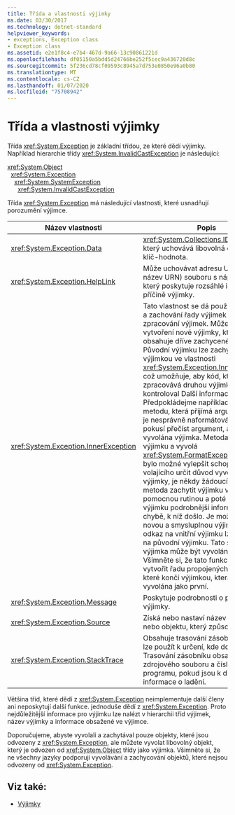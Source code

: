```yaml
---
title: Třída a vlastnosti výjimky
ms.date: 03/30/2017
ms.technology: dotnet-standard
helpviewer_keywords:
- exceptions, Exception class
- Exception class
ms.assetid: e2e1f8c4-e7b4-467d-9a66-13c90861221d
ms.openlocfilehash: df05150a5bdd5d24766be252f5cec9a436720d8c
ms.sourcegitcommit: 5f236cd78cf09593c8945a7d753e0850e96a0b80
ms.translationtype: MT
ms.contentlocale: cs-CZ
ms.lasthandoff: 01/07/2020
ms.locfileid: "75708942"
---
```

# <a name="exception-class-and-properties"></a>Třída a vlastnosti výjimky

Třída <xref:System.Exception> je základní třídou, ze které dědí výjimky. Například hierarchie třídy <xref:System.InvalidCastException> je následující:

<xref:System.Object>\
&nbsp;&nbsp;<xref:System.Exception>\
&nbsp;&nbsp;&nbsp;&nbsp;<xref:System.SystemException>\
&nbsp;&nbsp;&nbsp;&nbsp;&nbsp;&nbsp;<xref:System.InvalidCastException>

Třída <xref:System.Exception> má následující vlastnosti, které usnadňují porozumění výjimce.

| Název vlastnosti | Popis |
| ------------- | ----------- |
| <xref:System.Exception.Data> | <xref:System.Collections.IDictionary>, který uchovává libovolná data v páru klíč-hodnota. |
| <xref:System.Exception.HelpLink> | Může uchovávat adresu URL (nebo název URN) souboru s nápovědu, který poskytuje rozsáhlé informace o příčině výjimky. |
| <xref:System.Exception.InnerException> | Tato vlastnost se dá použít k vytvoření a zachování řady výjimek během zpracování výjimek. Můžete ji použít k vytvoření nové výjimky, která obsahuje dříve zachycené výjimky. Původní výjimku lze zachytit druhou výjimkou ve vlastnosti <xref:System.Exception.InnerException>, což umožňuje, aby kód, který zpracovává druhou výjimku, kontroloval Další informace. Předpokládejme například, že máte metodu, která přijímá argument, který je nesprávně naformátován.  Kód se pokusí přečíst argument, ale je vyvolána výjimka. Metoda zachytí výjimku a vyvolá <xref:System.FormatException>. Aby bylo možné vylepšit schopnost volajícího určit důvod vyvolání výjimky, je někdy žádoucí, aby metoda zachytit výjimku vyvolanou pomocnou rutinou a poté vyvolat výjimku podrobnější informace o chybě, k níž došlo. Je možné vytvořit novou a smysluplnou výjimku, kde odkaz na vnitřní výjimku lze nastavit na původní výjimku. Tato smysluplná výjimka může být vyvolána volajícímu. Všimněte si, že tato funkce umožňuje vytvořit řadu propojených výjimek, které končí výjimkou, která byla vyvolána jako první. |
| <xref:System.Exception.Message> | Poskytuje podrobnosti o příčině výjimky.
| <xref:System.Exception.Source> | Získá nebo nastaví název aplikace nebo objektu, který způsobuje chybu. |
| <xref:System.Exception.StackTrace>| Obsahuje trasování zásobníku, které lze použít k určení, kde došlo k chybě. Trasování zásobníku obsahuje název zdrojového souboru a číslo řádku programu, pokud jsou k dispozici informace o ladění. |

Většina tříd, které dědí z <xref:System.Exception> neimplementuje další členy ani neposkytují další funkce. jednoduše dědí z <xref:System.Exception>. Proto nejdůležitější informace pro výjimku lze nalézt v hierarchii tříd výjimek, název výjimky a informace obsažené ve výjimce.

Doporučujeme, abyste vyvolali a zachytával pouze objekty, které jsou odvozeny z <xref:System.Exception>, ale můžete vyvolat libovolný objekt, který je odvozen od <xref:System.Object> třídy jako výjimka. Všimněte si, že ne všechny jazyky podporují vyvolávání a zachycování objektů, které nejsou odvozeny od <xref:System.Exception>.
  
## <a name="see-also"></a>Viz také:

- [Výjimky](index.md)
